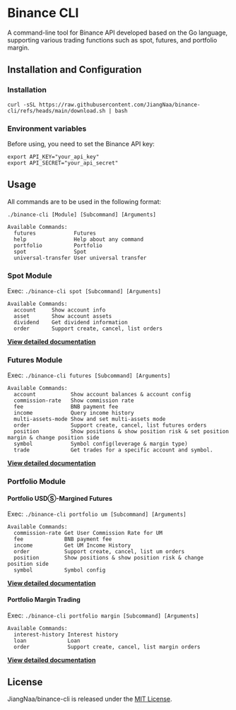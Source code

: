 # Binance CLI
A command-line tool for Binance API developed based on the Go language, supporting various trading functions such as spot, futures, and portfolio margin.

## Installation and Configuration

### Installation
```shell
curl -sSL https://raw.githubusercontent.com/JiangNaa/binance-cli/refs/heads/main/download.sh | bash
```

### Environment variables
Before using, you need to set the Binance API key:
```shell
export API_KEY="your_api_key"
export API_SECRET="your_api_secret"
```

## Usage
All commands are to be used in the following format:
```
./binance-cli [Module] [Subcommand] [Arguments]

Available Commands:
  futures            Futures
  help               Help about any command
  portfolio          Portfolio
  spot               Spot
  universal-transfer User universal transfer
```

### Spot Module
Exec: `./binance-cli spot [Subcommand] [Arguments]`
```shell
Available Commands:
  account     Show account info
  asset       Show account assets
  dividend    Get dividend information
  order       Support create, cancel, list orders
```
**[View detailed documentation](docs/spot.md)**


### Futures Module
Exec: `./binance-cli futures [Subcommand] [Arguments]`
```shell
Available Commands:
  account           Show account balances & account config
  commission-rate   Show commission rate
  fee               BNB payment fee
  income            Query income history
  multi-assets-mode Show and set multi-assets mode
  order             Support create, cancel, list futures orders
  position          Show positions & show position risk & set position margin & change position side
  symbol            Symbol config(leverage & margin type)
  trade             Get trades for a specific account and symbol.
```
**[View detailed documentation](docs/futures.md)**

### Portfolio Module
#### Portfolio USDⓈ-Margined Futures
Exec: `./binance-cli portfolio um [Subcommand] [Arguments]`
```shell
Available Commands:
  commission-rate Get User Commission Rate for UM
  fee             BNB payment fee
  income          Get UM Income History
  order           Support create, cancel, list um orders
  position        Show positions & show position risk & change position side
  symbol          Symbol config
```
**[View detailed documentation](docs/portfolio_um.md)**

#### Portfolio Margin Trading
Exec: `./binance-cli portfolio margin [Subcommand] [Arguments]`
```shell
Available Commands:
  interest-history Interest history
  loan             Loan
  order            Support create, cancel, list margin orders
```
**[View detailed documentation](docs/portfolio_margin.md)**

## License
JiangNaa/binance-cli is released under the [MIT License](https://opensource.org/licenses/MIT).
